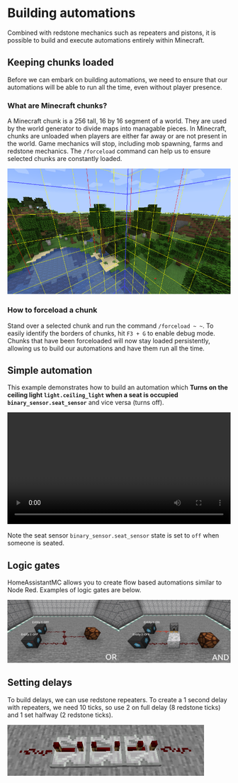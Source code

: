 # Building automations

Combined with redstone mechanics such as repeaters and pistons, it is possible to build and execute automations entirely within Minecraft.

## Keeping chunks loaded

Before we can embark on building automations, we need to ensure that our automations will be able to run all the time, even without player presence. 

### What are Minecraft chunks?

A Minecraft chunk is a 256 tall, 16 by 16 segment of a world. They are used by the world generator to divide maps into managable pieces. In Minecraft, chunks are unloaded when players are either far away or are not present in the world. Game mechanics will stop, including mob spawning, farms and redstone mechanics. The `/forceload` command can help us to ensure selected chunks are constantly loaded.

![Image of Minecraft chunks](./assets/images/automation_chunks.png)

### How to forceload a chunk

Stand over a selected chunk and run the command `/forceload ~ ~`. To easily identify the borders of chunks, hit `F3 + G` to enable debug mode. Chunks that have been forceloaded will now stay loaded persistently, allowing us to build our automations and have them run all the time.

## Simple automation

This example demonstrates how to build an automation which **Turns on the ceiling light `light.ceiling_light` when a seat is occupied `binary_sensor.seat_sensor`** and vice versa (turns off).

<video width="100%" controls>
  <source src="./assets/videos/automation_example01.mp4" type="video/mp4">
  Your browser does not support the video tag.
</video> 

Note the seat sensor `binary_sensor.seat_sensor` state is set to `off` when someone is seated.

## Logic gates

HomeAssistantMC allows you to create flow based automations similar to Node Red. Examples of logic gates are below.

![Image of redstone logic gates](./assets/images/automation_logic_gates.png)

## Setting delays

To build delays, we can use redstone repeaters. To create a 1 second delay with repeaters, we need 10 ticks, so use 2 on full delay (8 redstone ticks) and 1 set halfway (2 redstone ticks).

![Image of redstone repeaters as delays](./assets/images/automation_delays.png)
